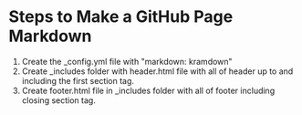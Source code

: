 Steps to Make a GitHub Page Markdown
===========

1. Create the _config.yml file with "markdown: kramdown"
2. Create _includes folder with header.html file with all of header up to and including the first section tag.
3. Create footer.html file in _includes folder with all of footer including closing section tag.
